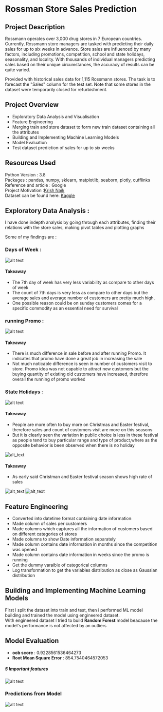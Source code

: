 # Rossman Store Sales Prediction

## Project Description 

Rossmann operates over 3,000 drug stores in 7 European countries. Currently, Rossmann store managers are tasked with predicting their daily sales for up to six weeks in advance. Store sales are influenced by many factors, including promotions, competition, school and state holidays, seasonality, and locality. With thousands of individual managers predicting sales based on their unique circumstances, the accuracy of results can be quite varied.

Provided with historical sales data for 1,115 Rossmann stores. The task is to forecast the "Sales" column for the test set. Note that some stores in the dataset were temporarily closed for refurbishment.

## Project Overview 

* Exploratory Data Analysis and Visualisation  
* Feature Engineering  
* Merging train and store dataset to form new train dataset containing all the attributes   
* Building and Implementing Machine Learning Models  
* Model Evaluation  
* Test dataset prediction of sales for up to six weeks   

## Resources Used 

Python Version : 3.8  
Packages : pandas, numpy, sklearn, matplotlib, seaborn, plotly, cufflinks  
Reference and article : Google  
Project Motivation :[Krish Naik](https://www.youtube.com/user/krishnaik06)  
Dataset can be found here: [Kaggle](https://www.kaggle.com/c/rossmann-store-sales/data)   


## Exploratory Data Analysis :
I have done indepth analysis by going through each attributes, finding their relations with the store sales, making pivot tables and plotting graphs  

Some of my findings are :

### Days of Week :  
  
![alt text](https://github.com/prashantlal56/Rossman_Store_Sales/blob/master/pic/dayOfWeek1.png)

#### Takeaway 
* The 7th day of week has very less variability as compare to other days of week  
* The count of 7th days is very less as compare to other days but the average sales and average number of customers are pretty much high.  
* One possible reason could be on sunday customers comes for a specific commodity as an essential need for survival  

### running Promo :  

![alt text](https://github.com/prashantlal56/Rossman_Store_Sales/blob/master/pic/running%20promo.png)

#### Takeaway 
* There is much difference in sale before and after running Promo. It indicates that promo have done a great job in increasing the sale  
* Not much noticable difference is seen in number of customers visit to store. Promo idea was not capable to attract new customers but the buying quantity of existing old customers have increased, therefore overall the running of promo worked  

### State Holidays :

![alt text](https://github.com/prashantlal56/Rossman_Store_Sales/blob/master/pic/state%20holiday2.png)

#### Takeaway  
* People are more often to buy more on Christmas and Easter festival, therefore sales and count of customers visit are more on this seasons  
* But it is clearly seen the variation in public choice is less in these festival as people tend to buy particular range and type of product,where as the opposite behavior is been observed when there is no holiday  

![alt_text](https://github.com/prashantlal56/Rossman_Store_Sales/blob/master/pic/average%20sales%20per%20customers1.png)  

#### Takeaway  
* As early said Christman and Easter festival season shows high rate of sales 

![alt_text](https://github.com/prashantlal56/Rossman_Store_Sales/blob/master/pic/avg%20cust%20vas%20avg%20sales.png)
![alt_text](https://github.com/prashantlal56/Rossman_Store_Sales/blob/master/pic/avg%20sale%20vs%20compet.png)

## Feature Engineering

* Converted into datetime format containing date information
* Made column of sales per customers 
* Made columns which captures all the information of customers based on different categories of stores
* Made columns to show Date information separately
* Made column contains date information in months since the competition was opened
* Made column contains date information in weeks since the promo is running
* Get the dummy varaible of categorical columns
* Log transformation to get the variables distribution as close as Gaussian distribution

## Building and Implementing Machine Learning Models  
First I split the dataset into train and test, then i performed ML model building and trained the model using engineered dataset.  
With engineered dataset I tried to build **Random Forest** model beacause the model's performance is not affected by an outliers  

## Model Evaluation   
* **oob score** : 0.9228561536464273
* **Root Mean Square Error** : 854.7540464572053
##### 5 Important features  
![alt text](https://github.com/prashantlal56/Rossman_Store_Sales/blob/master/pic/imp%20feat.png)

### Predictions from Model 

![alt text](https://github.com/prashantlal56/Rossman_Store_Sales/blob/master/pic/pred.png)
